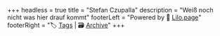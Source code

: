 +++
headless = true
title = "Stefan Czupalla"
description = "Weiß noch nicht was hier drauf kommt"
footerLeft = "Powered by 💜 [Lilo.page](https://www.lilo.page)"
footerRight = "🏷️ [Tags](/tags/) | 🗃️ [Archive](/posts/)"
+++

